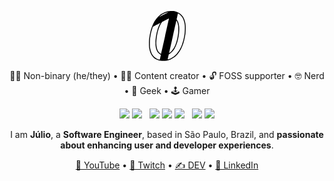 <p align="center">
  <svg
    version="1.2"
    xmlns="http://www.w3.org/2000/svg"
    viewBox="0 0 284 385"
    width="59"
    height="80"
  >
    <path
      id="Path 0"
      fill-rule="evenodd"
      fill="var(--fgColor-default, var(--color-fg-default))"
      d="m176.3 0.1c9-0.1 16.4 0.4 21.4 1.5 4.3 0.9 11.9 3.1 16.8 5.1 4.9 1.9 13.1 5.8 18 8.7 4.9 3 12 8.2 15.6 11.7 3.6 3.5 8.4 8.9 10.6 11.9 2.2 3 5.6 8.4 7.6 12 2 3.6 5.2 10.5 7.1 15.5 1.9 5 4.6 14.2 5.9 20.5 1.4 6.3 3.1 16.2 3.8 22 0.7 6.8 1 18.4 0.6 33-0.3 12.4-1.3 27.7-2.1 34-0.9 6.3-2.8 17.6-4.2 25-1.4 7.4-3.9 18.9-5.5 25.5-1.7 6.6-4.4 16.3-6.1 21.5-1.7 5.2-4.8 14-7 19.5-2.2 5.5-6.6 15.4-9.9 22-3.3 6.6-9.8 17.6-14.4 24.5-4.6 6.9-11.4 16-15.2 20.2-3.7 4.3-10.2 10.7-14.3 14.4-4.1 3.6-11.8 9.5-17 12.9-5.2 3.5-13.4 8.2-18.3 10.4-4.8 2.3-13.3 5.5-19 7.2-5.6 1.7-12.5 3.5-15.2 4-2.8 0.5-12.7 1-22 1.1-9.8 0.1-20.4-0.4-25-1.1-4.4-0.7-11.6-2.4-16-3.8-4.4-1.4-11.8-4.5-16.5-6.9-4.7-2.5-11.3-6.7-14.8-9.4-3.4-2.8-8.7-8-11.8-11.7-3-3.8-7.3-9.7-9.5-13.3-2.1-3.6-5.4-10.3-7.3-15-1.9-4.7-4.6-12.8-6-18-1.4-5.2-3.3-14.4-4.3-20.5-1.2-7.9-1.7-17.4-1.7-33.5 0-12.4 0.5-27.4 1.2-33.5 0.7-6.1 2.4-18 3.8-26.5 1.3-8.5 4.2-22.7 6.4-31.5 2.1-8.8 6-22.1 8.6-29.5 2.6-7.4 6.9-18.4 9.6-24.5 2.7-6 7.1-15 9.9-20 2.9-5 8-13 11.4-18 3.4-5 9.6-12.8 13.7-17.5 4.1-4.7 11.2-11.7 15.8-15.6 4.7-3.9 11.2-8.9 14.5-11.1 3.3-2.2 9.6-5.9 14-8.1 4.4-2.2 10.4-5 13.2-6.1 2.9-1.2 9-3.1 13.5-4.3 4.6-1.1 12.4-2.7 17.3-3.3 4.9-0.7 15.2-1.3 22.7-1.4zm-55.2 17.4c-4.7 2-11.2 5.2-14.5 7.2-3.3 1.9-9.2 5.9-13 8.8-3.8 2.9-9 7.1-11.5 9.4l-4.5 4.3c8.5-4.6 21.8-11.5 35-18.2 13.2-6.8 27.2-14.1 31-16.2 3.8-2.1 6.3-3.8 5.5-3.7-0.8 0-5.6 1.1-10.5 2.4-4.9 1.3-12.8 4-17.5 6zm102.2 3.7c-0.5 1.8-2.9 12.1-5.2 22.8l-4.4 19.5c4.1 5.4 7.1 10.8 9.3 15.5 2.2 4.7 5.1 13 6.4 18.5 1.4 5.5 3 15.4 3.7 22 0.8 7.6 1.1 18 0.7 28.5-0.3 9.1-1.3 21.9-2.1 28.5-0.9 6.6-2.5 17.2-3.6 23.5-1.2 6.3-3.6 17.6-5.5 25-1.8 7.4-5 18.4-7.1 24.5-2 6.1-5.6 15.3-7.9 20.5-2.3 5.2-6.1 12.9-8.5 17-2.4 4.1-6.4 10.4-8.9 14-2.5 3.6-8.8 10.8-14.1 16-5.4 5.4-12.4 11.2-16.3 13.5-3.7 2.2-6.8 4.1-6.7 4.2 0 0.2-1.5 7.2-3.4 15.5-1.9 8.4-3.9 17.1-4.4 19.3l-0.8 4c8.6-2.5 12.9-3.9 15.1-4.8 2.2-0.8 6.9-2.9 10.5-4.7 3.6-1.8 10.1-5.6 14.5-8.6 4.4-2.9 11.3-8.1 15.2-11.6 4-3.5 10.5-9.9 14.4-14.3 3.9-4.4 10.7-13.4 15.1-20 4.4-6.6 11.1-18.3 14.8-26 3.8-7.7 8.9-19.6 11.3-26.5 2.5-6.9 6.1-18.3 8.1-25.5 1.9-7.2 4.7-18.8 6.1-26 1.5-7.2 3.5-19.1 4.6-26.5 1.4-9 2.2-21.4 2.6-37 0.4-15.6 0.2-26.8-0.6-33.5-0.7-5.5-2.2-14.1-3.3-19-1.1-5-3.4-12.8-5-17.5-1.7-4.7-4.5-11.4-6.3-15-1.8-3.6-5.9-10.1-9.2-14.5-3.3-4.4-8.5-10.1-11.4-12.6-3-2.5-8-6.3-11.1-8.3l-5.7-3.6zm-121.5 63.2c-8.2 12.4-13.1 21.4-16.3 28-3.1 6.6-7.8 18.6-10.4 26.5-2.6 8-6.2 20.8-8 28.5-1.7 7.7-4.2 21-5.6 29.5-1.3 8.6-2.9 23.2-3.6 32.5-0.9 13.3-0.9 20.2 0 31 0.7 7.7 2.1 17.9 3.3 22.5 1.1 4.7 3.2 11.5 4.6 15 1.4 3.6 4.2 9 6.1 12 1.9 3.1 5.3 7.5 7.6 9.9 2.2 2.3 6.3 5.7 8.9 7.5 2.6 1.7 5.1 2.8 5.5 2.3 0.4-0.5 14-60.6 30.3-133.5 16.3-73 29.8-133.9 30-135.4 0.2-1.5 0-2.7-0.6-2.7-0.5 0-12.4 6-26.4 13.2zm55.5 232.1l-1.7 8.2c9.1-6.4 14.8-11.5 18.6-15.5 3.8-4 9.6-11.4 13-16.5 3.4-5.1 7.9-12.9 10.1-17.3 2.3-4.4 5.8-12.5 8-18 2.1-5.5 5.7-16.3 7.9-24 2.2-7.7 5.3-20.7 6.9-29 1.6-8.2 3.7-20.6 4.6-27.5 1.3-8.8 1.8-19.3 1.8-35.5 0.1-18.4-0.3-24.9-1.8-33-1-5.5-3.2-13.8-4.8-18.5-1.7-4.6-4-10.4-5.2-12.7-1.2-2.3-2.4-4.3-2.7-4.3-0.2 0-12.3 53-26.7 117.8-14.5 64.8-27.1 121.4-28 125.8zm-126.2-194.6c-0.6 0.9-2.8 6.9-4.9 13.5-2.2 6.6-5.3 17.4-7 24-1.6 6.6-4.1 18.1-5.5 25.5-1.3 7.5-3.3 19.8-4.3 27.5-1.3 10.4-1.7 20.4-1.7 38.5 0.1 20.4 0.4 26.5 2.2 36 1.2 6.4 3.3 15.6 4.7 20.5 1.5 5 4.3 12.6 6.4 17 2 4.4 5.5 10.7 7.8 14 2.2 3.3 6 8.3 8.4 11 2.4 2.6 7.1 6.9 10.4 9.4 3.3 2.5 8.9 6.1 12.5 7.9 3.6 1.9 10.2 4.6 14.7 6.1 4.6 1.4 8.6 2.3 9 1.8 0.5-0.5 2.5-8.6 4.6-18 2-9.4 3.7-17.6 3.8-18.2 0-0.5-3-2.8-6.7-5-3.7-2.2-9.3-6.8-12.6-10.5-3.2-3.5-7.6-9.8-9.7-14-2.2-4.1-5-11.1-6.4-15.5-1.4-4.4-3.3-12.5-4.3-18-1.3-7.6-1.7-15-1.7-31 0-15.5 0.6-25.1 2.2-37 1.2-8.8 3.7-23.6 5.6-33 1.9-9.3 5.3-23 7.6-30.5 2.2-7.4 6.3-18.9 9-25.5 2.7-6.6 6.9-15.4 9.3-19.7 2.4-4.3 4.3-7.7 4.2-7.7-0.1 0.1-12.8 6.7-28.4 14.8-15.5 8.1-28.7 15.3-29.2 16.1z"
    />
  </svg>
</p>

<p align="center">
  🏳️‍🌈 Non-binary (he/they) • 👨‍💻 Content creator • 🔓 FOSS supporter • 🤓 Nerd • 💾 Geek • 🕹️ Gamer
</p>

<p align="center">
  <img src="https://img.shields.io/badge/Spring-6DB33F?logo=spring&logoColor=white">
  <img src="https://img.shields.io/badge/Java-ED8B00?logo=openjdk&logoColor=white">
  &nbsp;
  <img src="https://img.shields.io/badge/Angular-DD0031?logo=angular&logoColor=white">
  <img src="https://img.shields.io/badge/-React-61DAFB?logo=react&logoColor=333">
  <img src="https://img.shields.io/badge/-TypeScript-3178C6?logo=typescript&logoColor=fff">
  &nbsp;
  <img src="https://img.shields.io/badge/Amazon_AWS-232F3E?logo=amazon-web-services&logoColor=white">
  <img src="https://img.shields.io/badge/Microsoft_Azure-0089D6?logo=microsoft-azure&logoColor=white">
</p>


<p align="center">I am <strong>Júlio</strong>, a <strong>Software Engineer</strong>, based in São Paulo, Brazil, and <strong>passionate about enhancing user and developer experiences</strong>.</p>

<p align="center">
  <a href="https://youtube.com/@superp0sit1on">🎥 YouTube</a>
   • 
  <a href="https://twitch.tv/superp0sit1on">🔴 Twitch</a>
   • 
  <a href="https://dev.to/superp0sit1on">✍️ DEV</a>
   • 
  <a href="https://linkedin.com/in/juliocmxavier">💼 LinkedIn</a>
</p>
